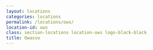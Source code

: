 ```yaml
---
layout: locations
categories: locations
permalink: /locations/ows/
location-id: ows
class: section-locations location-ows logo-black-black
title: Owasso
---
```

